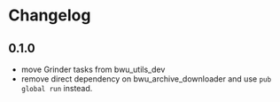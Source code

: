 # Changelog

## 0.1.0
- move Grinder tasks from bwu_utils_dev
- remove direct dependency on bwu_archive_downloader and use `pub global run` 
instead.
